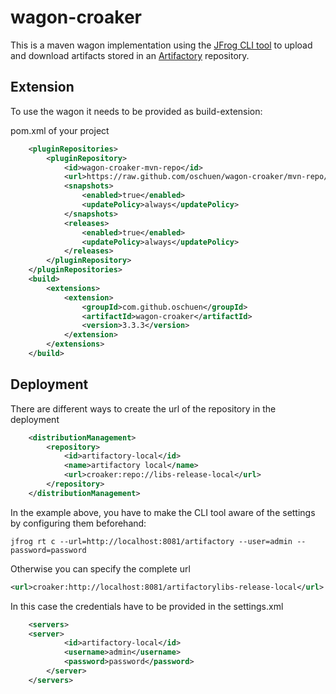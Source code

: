 # wagon-croaker

This is a maven wagon implementation using the [JFrog CLI tool](https://www.jfrog.com/confluence/display/CLI/JFrog+CLI) to upload and download artifacts stored in an [Artifactory](https://jfrog.com/artifactory) repository.

## Extension

To use the wagon it needs to be provided as build-extension:

pom.xml of your project
```xml
	<pluginRepositories>
		<pluginRepository>
			<id>wagon-croaker-mvn-repo</id>
			<url>https://raw.github.com/oschuen/wagon-croaker/mvn-repo/</url>
			<snapshots>
				<enabled>true</enabled>
				<updatePolicy>always</updatePolicy>
			</snapshots>
			<releases>
				<enabled>true</enabled>
				<updatePolicy>always</updatePolicy>
			</releases>
		</pluginRepository>
	</pluginRepositories>
	<build>
		<extensions>
			<extension>
				<groupId>com.github.oschuen</groupId>
				<artifactId>wagon-croaker</artifactId>
				<version>3.3.3</version>
			</extension>
		</extensions>
	</build>
```

## Deployment

There are different ways to create the url of the repository in the deployment 

```xml
	<distributionManagement>
		<repository>
			<id>artifactory-local</id>
			<name>artifactory local</name>
			<url>croaker:repo://libs-release-local</url>
		</repository>
	</distributionManagement>	
```

In the example above, you have to make the CLI tool aware of the settings by configuring them beforehand:
```
jfrog rt c --url=http://localhost:8081/artifactory --user=admin --password=password
```

Otherwise you can specify the complete url
```xml
<url>croaker:http://localhost:8081/artifactorylibs-release-local</url>
```
In this case the credentials have to be provided in the settings.xml
```xml
	<servers>
    <server>
			<id>artifactory-local</id>
			<username>admin</username>
			<password>password</password>
		</server>
	</servers>
```

